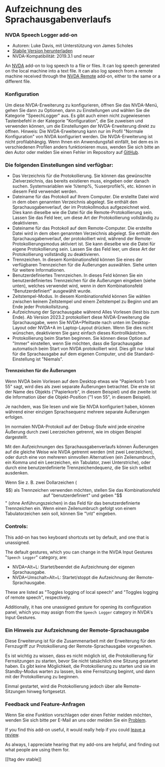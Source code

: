 # Aufzeichnung des Sprachausgabenverlaufs #

### NVDA Speech Logger add-on

* Autoren: Luke Davis, mit Unterstützung von James Scholes
* [Stabile Version herunterladen][1]
* NVDA-Kompatibilität: 2019.3.1 und neuer

An [NVDA][3] add-on to log speech to a file or files.  It can log speech
generated on the local machine into a text file.  It can also log speech
from a remote machine received through the [NVDA Remote][5] add-on, either
to the same or a different file.

### Konfiguration

Um diese NVDA-Erweiterung zu konfigurieren, öffnen Sie das NVDA-Menü, gehen
Sie  dann zu Optionen, dann zu Einstellungen und wählen Sie die Kategorie
"SpeechLogger" aus.
Es gibt auch einen nicht zugewiesenen Tastenbefehl in der Kategorie
"Konfiguration", die Sie zuweisen und verwenden können, um die Einstellungen
der NVDA-Erweiterung direkt zu öffnen.
Hinweis: Die NVDA-Erweiterung kann nur im Profil "Normale Konfiguration" von
NVDA konfiguriert werden. Die NVDA-Erweiterung ist nicht
profilabhängig. Wenn Ihnen ein Anwendungsfall einfällt, bei dem es in
verschiedenen Profilen anders funktionieren muss, wenden Sie sich bitte an
den Autor oder melden Sie einen Fehler im Repository auf [GitHub][2].

### Die folgenden Einstellungen sind verfügbar:

* Das Verzeichnis für die Protokollierung. Sie können das gewünschte
  Zielverzeichnis, das bereits existieren muss, eingeben oder danach
  suchen. Systemvariablen wie %temp%, %userprofile%, etc. können in diesem
  Feld verwendet werden.
* Dateiname für das Protokoll auf Ihrem Computer. Die erstellte Datei wird
  in dem oben genannten Verzeichnis abgelegt. Sie enthält den
  Sprachausgabenverlauf, der im Protokollmodus aufgezeichnet wird. Dies kann
  dieselbe wie die Datei für die Remote-Protokollierung sein. Lassen Sie das
  Feld leer, um diese Art der Protokollierung vollständig zu deaktivieren.
* Dateiname für das Protokoll auf dem Remote-Computer. Die erstellte Datei
  wird in dem oben genannten Verzeichnis abgelegt. Sie enthält den
  Sprachausgabenverlauf, der protokolliert wird, während der
  Remote-Protokollierungsmodus aktiviert ist. Sie kann dieselbe wie die
  Datei für eigene Protokollierung sein. Lassen Sie das Feld leer, um diese
  Art der Protokollierung vollständig zu deaktivieren.
* Trennzeichen. In diesem Kombinationsfeld können Sie eines der verfügbaren
  Trennzeichen für die Äußerungen auswählen. Siehe unten für weitere
  Informationen.
* Benutzerdefiniertes Trennzeichen. In dieses Feld können Sie ein
  benutzerdefiniertes Trennzeichen für die Äußerungen eingeben (siehe
  unten), welches verwendet wird, wenn in dem Kombinationsfeld
  "Benutzerdefiniert" ausgewählt wurde.
* Zeitstempel-Modus. In diesem Kombinationsfeld können Sie wählen zwischen
  keinem Zeitstempel und einem Zeitstempel zu Beginn und am Ende jeder
  Protokollsitzung.
* Aufzeichnung der Sprachausgabe während Alles Vorlesen (liest bis zum
  Ende). Ab Version 2023.2 protokolliert diese NVDA-Erweiterung die
  Sprachausgabe, wenn Sie NVDA+Pfeiltaste nach unten im Desktop-Layout oder
  NVDA+A im Laptop-Layout drücken. Wenn Sie dies nicht wünschen,
  deaktivieren Sie ganz einfach dieses Kontrollkästchen.
* Protokollierung beim Starten beginnen. Sie können diese Option auf "Immer"
  einstellen, wenn Sie möchten, dass die Sprachausgabe automatisch beim
  Start von NVDA protokolliert wird. Dies gilt nur lokal für die
  Sprachausgabe auf dem eigenen Computer, und die Standard-Einstellung ist
  "Niemals".

#### Trennzeichen für die Äußerungen

Wenn NVDA beim Vorlesen auf dem Desktop etwas wie "Papierkorb 1 von 55"
sagt, wird dies als zwei separate Äußerungen betrachtet.  Die erste ist der
Name des Objekts ("Papierkorb", in diesem Beispiel) und die zweite ist die
Information über die Objekt-Position ("1 von 55", in diesem Beispiel).

Je nachdem, was Sie lesen und wie Sie NVDA konfiguriert haben, können
während einer einzigen Sprachsequenz mehrere separate Äußerungen erfolgen.

Im normalen NVDA-Protokoll auf der Debug-Stufe wird jede einzelne Äußerung
durch zwei Leerzeichen getrennt, wie im obigen Beispiel dargestellt.

Mit den Aufzeichnungen des Sprachausgabenverlaufs können Äußerungen auf die
gleiche Weise wie NVDA getrennt werden (mit zwei Leerzeichen), oder durch
eine von mehreren sinnvollen Alternativen (ein Zeilenumbruch, ein Komma und
ein Leerzeichen, ein Tabulator, zwei Unterstriche), oder durch eine
benutzerdefinierte Trennzeichendequenz, die Sie sich selbst ausdenken.

Wenn Sie z. B. zwei Dollarzeichen ($$) als Trennzeichen verwenden möchten,
stellen Sie das Kombinationsfeld auf "benutzerdefiniert" und geben "$$"
(ohne Anführungszeichen) in das Feld für das benutzerdefinierte Trennzeichen
ein. Wenn einen Zeilenumbruch gefolgt von einem Tabulatorzeichen sein soll,
können Sie "\n\t" eingeben.

### Controls:

This add-on has two keyboard shortcuts set by default, and one that is
unassigned.

The default gestures, which you can change in the NVDA Input Gestures
"`Speech Logger`" category, are:

* NVDA+Alt+L: Startet/beendet die Aufzeichnung der eigenen Sprachausgabe.
* NVDA+Umschalt+Alt+L: Startet/stoppt die Aufzeichnung der
  Remote-Sprachausgabe.

These are listed as "Toggles logging of local speech" and "Toggles logging
of remote speech", respectively.

Additionally, it has one unassigned gesture for opening its configuration
panel, which you may assign from the `Speech Logger` category in NVDA's
Input Gestures.

### Ein Hinweis zur Aufzeichnung der Remote-Sprachausgabe

Diese Erweiterung ist für die Zusammenarbeit mit der Erweiterung für den
Fernzugriff zur Protokollierung der Remote-Sprachausgabe vorgesehen.

Es ist wichtig zu wissen, dass es nicht möglich ist, die Protokollierung für
Fernsitzungen zu starten, bevor Sie nicht tatsächlich eine Sitzung gestartet
haben.  Es gibt keine Möglichkeit, die Protokollierung zu starten und sie im
Standby-Modus warten zu lassen, bis eine Fernsitzung beginnt, und dann mit
der Protokollierung zu beginnen.

Einmal gestartet, wird die Protokollierung jedoch über alle Remote-Sitzungen
hinweg fortgesetzt.

### Feedback und Feature-Anfragen

Wenn Sie eine Funktion vorschlagen oder einen Fehler melden möchten, wenden
Sie sich bitte per E-Mail an uns oder melden Sie ein [Problem][2].

If you find this add-on useful, it would really help if you could [leave a
review][4].

As always, I appreciate hearing that my add-ons are helpful, and finding out
what people are using them for.

[[!tag dev stable]]

[1]: https://www.nvaccess.org/addonStore/legacy?file=speechLogger

[2]: https://github.com/opensourcesys/speechLogger/issues/new

[3]: https://nvaccess.org/

[4]: https://github.com/nvaccess/addon-datastore/discussions/2636

[5]: https://nvdaremote.com/

